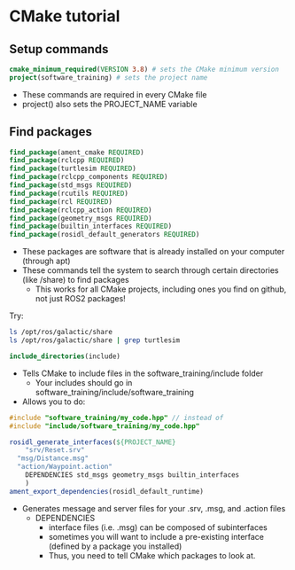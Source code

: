 # CMake tutorial

## Setup commands
```CMake
cmake_minimum_required(VERSION 3.8) # sets the CMake minimum version
project(software_training) # sets the project name 
```

- These commands are required in every CMake file
- project() also sets the PROJECT_NAME variable

## Find packages
```CMake
find_package(ament_cmake REQUIRED)
find_package(rclcpp REQUIRED)
find_package(turtlesim REQUIRED)
find_package(rclcpp_components REQUIRED)
find_package(std_msgs REQUIRED)
find_package(rcutils REQUIRED)
find_package(rcl REQUIRED)
find_package(rclcpp_action REQUIRED)
find_package(geometry_msgs REQUIRED)
find_package(builtin_interfaces REQUIRED)
find_package(rosidl_default_generators REQUIRED)
```
- These packages are software that is already installed on your computer (through apt)
- These commands tell the system to search through certain directories (like /share) to find packages
  - This works for all CMake projects, including ones you find on github, not just ROS2 packages!

Try:
```bash
ls /opt/ros/galactic/share
ls /opt/ros/galactic/share | grep turtlesim
```

```CMake
include_directories(include)
```
- Tells CMake to include files in the software_training/include folder
  - Your includes should go in software_training/include/software_training
- Allows you to do:
```cpp
#include "software_training/my_code.hpp" // instead of
#include "include/software_training/my_code.hpp"
```

```CMake
rosidl_generate_interfaces(${PROJECT_NAME}
	"srv/Reset.srv"
  "msg/Distance.msg"
  "action/Waypoint.action"
	DEPENDENCIES std_msgs geometry_msgs builtin_interfaces
	)
ament_export_dependencies(rosidl_default_runtime)
```
- Generates message and server files for your .srv, .msg, and .action files
  - DEPENDENCIES
    - interface files (i.e. .msg) can be composed of subinterfaces
    - sometimes you will want to include a pre-existing interface (defined by a package you installed)
    - Thus, you need to tell CMake which packages to look at.
